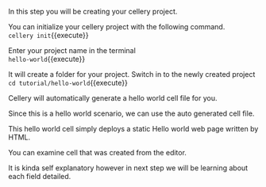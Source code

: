 In this step you will be creating your cellery project.

You can initialize your cellery project with the following command.  
`cellery init`{{execute}}

Enter your project name in the terminal  
`hello-world`{{execute}}

It will create a folder for your project. Switch in to the newly created project  
`cd tutorial/hello-world`{{execute}}

Cellery will automatically generate a hello world cell file for you.

Since this is a hello world scenario, we can use the auto generated cell file.

This hello world cell simply deploys a static Hello world web page written by HTML.

You can examine cell that was created from the editor. 

It is kinda self explanatory however in next step we will be learning about each field detailed.
